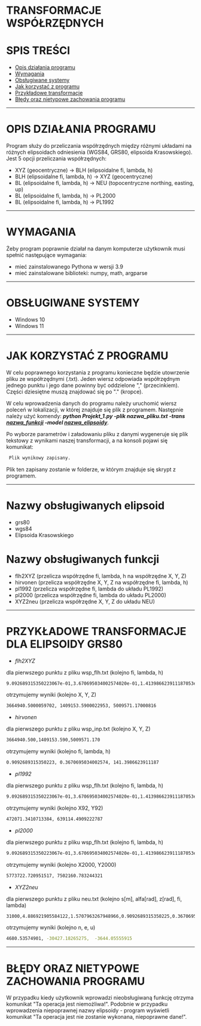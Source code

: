 # TRANSFORMACJE WSPÓŁRZĘDNYCH

# SPIS TREŚCI
- [Opis działania programu](#OPIS-DZIAŁANIA-PROGRAMU)
- [Wymagania](#WYMAGANIA)
- [Obsługiwane systemy](#OBSŁUGIWANE-SYSTEMY)
- [Jak korzystać z programu](#JAK-KORZYSTAĆ-Z-PROGRAMU)
- [Przykładowe transformacje](#PRZYKŁADOWE-TRANSFORMACJE)
- [Błędy oraz nietypowe zachowania programu](#BŁĘDY-ORAZ-NIETYPOWE-ZACHOWANIA-PROGRAMU)

***

# OPIS DZIAŁANIA PROGRAMU

Program służy do przeliczania współrzędnych między różnymi układami na różnych elipsoidach odniesienia (WGS84, GRS80, elipsoida Krasowskiego). 
Jest 5 opcji przeliczania współrzędnych:
- XYZ (geocentryczne) -> BLH (elipsoidalne fi, lambda, h)
- BLH (elipsoidalne fi, lambda, h) -> XYZ (geocentryczne)
- BL (elipsoidalne fi, lambda, h) -> NEU (topocentryczne northing, easting, up)
- BL (elipsoidalne fi, lambda, h) -> PL2000
- BL (elipsoidalne fi, lambda, h) -> PL1992

***

# WYMAGANIA

Żeby program poprawnie działał na danym komputerze użytkownik musi spełnić następujące wymagania:
- mieć zainstalowanego Pythona w wersji 3.9
- mieć zainstalowane biblioteki: numpy, math, argparse

***

# OBSŁUGIWANE SYSTEMY
- Windows 10
- Windows 11

***

# JAK KORZYSTAĆ Z PROGRAMU

W celu poprawnego korzystania z programu konieczne będzie utowrzenie pliku ze współrzędnymi (.txt). Jeden wiersz odpowiada współrzędnym jednego punktu i jego dane powinny być oddzielone "," (przecinkiem). Części dziesiętne muszą znajdować się po "." (kropce).


W celu wprowadzenia danych do programu należy uruchomić wiersz poleceń w lokalizacji, w której znajduje się plik z programem. Następnie należy użyć komendy: ***python Projekt_1.py -plik nazwa_pliku.txt -trans [nazwa_funkcji](#Nazwy-obsługiwanych-funkcji) -model [nazwa_elipsoidy](#Nazwy-obsługiwanych-elipsoid)***. 

Po wyborze parametrów i załadowaniu pliku z danymi wygeneruje się plik tekstowy z wynikami naszej transformacji, a na konsoli pojawi się komunikat:
  ```sh
   Plik wynikowy zapisany.
  ```
Plik ten zapisany zostanie w folderze, w którym znajduje się skrypt z programem.

***	

# Nazwy obsługiwanych elipsoid
- grs80
- wgs84
- Elipsoida Krasowskiego

# Nazwy obsługiwanych funkcji
- flh2XYZ (przelicza współrzędne fi, lambda, h na współrzędne X, Y, Z)
- hirvonen (przelicza współrzędne X, Y, Z na współrzędne fi, lambda, h)
- pl1992 (przelicza współrzędne fi, lambda do układu PL1992)
- pl2000 (przelicza współrzędne fi, lambda do układu PL2000)
- XYZ2neu (przelicza współrzędne X, Y, Z do układu NEU)

***

# PRZYKŁADOWE TRANSFORMACJE DLA ELIPSOIDY GRS80
- *flh2XYZ*
 
dla pierwszego punktu z pliku wsp_flh.txt (kolejno fi, lambda, h)
  ```sh
  9.092689315350223067e-01,3.670695034002574020e-01,1.413986623911187053e+02
  ```
  otrzymujemy wyniki (kolejno X, Y, Z)
  ```sh
  3664940.5000059702, 1409153.5900022953, 5009571.17000816
  ```
  
  - *hirvonen*
  
  dla pierwszego punktu z pliku wsp_inp.txt (kolejno X, Y, Z)
  ```sh
 3664940.500,1409153.590,5009571.170
  ```
  otrzymujemy wyniki (kolejno fi, lambda, h)
  ```sh
 0.9092689315350223, 0.3670695034002574, 141.3986623911187
  ```
  
  - *pl1992*
  
  dla pierwszego punktu z pliku wsp_flh.txt (kolejno fi, lambda, h)
  ```sh
 9.092689315350223067e-01,3.670695034002574020e-01,1.413986623911187053e+02
  ```
  otrzymujemy wyniki (kolejno X92, Y92)
  ```sh
 472071.3410713384, 639114.4909222787
  ```
  
 - *pl2000*
 
  dla pierwszego punktu z pliku wsp_flh.txt (kolejno fi, lambda, h)
  ```sh
  9.092689315350223067e-01,3.670695034002574020e-01,1.413986623911187053e+02
  ```
  otrzymujemy wyniki (kolejno X2000, Y2000)
  ```sh
  5773722.720951517, 7502160.783244321
  ```
  
 - *XYZ2neu*
 
  dla pierwszego punktu z pliku neu.txt (kolejno s[m], alfa[rad], z[rad], fi, lambda)
  ```sh
  31000,4.886921905584122,1.5707963267948966,0.9092689315350225,0.3670695034002574
  ```
  otrzymujemy wyniki (kolejno n, e, u)
  ```sh
  4680.53574901, -30427.18265275,  -3644.05555915
  ```

***
# BŁĘDY ORAZ NIETYPOWE ZACHOWANIA PROGRAMU

W przypadku kiedy użytkownik wprowadzi nieobsługiwaną funkcję otrzyma komunikat "Ta operacja jest niemożliwa!". Podobnie w przypadku wprowadzenia niepoprawnej nazwy elipsoidy - program wyświetli komunikat "Ta operacja jest nie zostanie wykonana, niepoprawne dane!".
